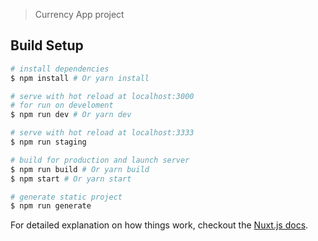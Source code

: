 > Currency App project

## Build Setup

``` bash
# install dependencies
$ npm install # Or yarn install

# serve with hot reload at localhost:3000
# for run on develoment
$ npm run dev # Or yarn dev

# serve with hot reload at localhost:3333
$ npm run staging

# build for production and launch server
$ npm run build # Or yarn build
$ npm start # Or yarn start

# generate static project
$ npm run generate
```

For detailed explanation on how things work, checkout the [Nuxt.js docs](https://github.com/nuxt/nuxt.js).


